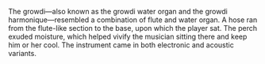 The growdi—also known as the growdi water organ and the growdi harmonique—resembled a combination of flute and water organ. A hose ran from the flute-like section to the base, upon which the player sat. The perch exuded moisture, which helped vivify the musician sitting there and keep him or her cool. The instrument came in both electronic and acoustic variants.